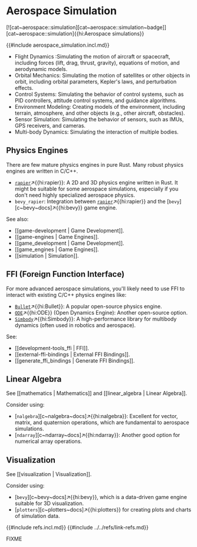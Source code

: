 # Aerospace Simulation

[![cat~aerospace::simulation][cat~aerospace::simulation~badge]][cat~aerospace::simulation]{{hi:Aerospace simulations}}

{{#include aerospace_simulation.incl.md}}

- Flight Dynamics :Simulating the motion of aircraft or spacecraft, including forces (lift, drag, thrust, gravity), equations of motion, and aerodynamic models.
- Orbital Mechanics: Simulating the motion of satellites or other objects in orbit, including orbital parameters, Kepler's laws, and perturbation effects.
- Control Systems: Simulating the behavior of control systems, such as PID controllers, attitude control systems, and guidance algorithms.
- Environment Modeling: Creating models of the environment, including terrain, atmosphere, and other objects (e.g., other aircraft, obstacles).
- Sensor Simulation: Simulating the behavior of sensors, such as IMUs, GPS receivers, and cameras.
- Multi-body Dynamics: Simulating the interaction of multiple bodies.

## Physics Engines

There are few mature physics engines in pure Rust. Many robust physics engines are written in C/C++.

- [`rapier`](https://rapier.rs)↗{{hi:rapier}}: A 2D and 3D physics engine written in Rust. It might be suitable for some aerospace simulations, especially if you don't need highly specialized aerospace physics.
- `bevy_rapier`: Integration between [`rapier`](https://rapier.rs)↗{{hi:rapier}} and the [`bevy`][c~bevy~docs]↗{{hi:bevy}} game engine.

See also:

- [[game-development | Game Development]].
- [[game-engines | Game Engines]].
- [[game_development | Game Development]].
- [[game_engines | Game Engines]].
- [[simulation | Simulation]].

## FFI (Foreign Function Interface)

For more advanced aerospace simulations, you'll likely need to use FFI to interact with existing C/C++ physics engines like:

- [`Bullet`](https://en.wikipedia.org/wiki/Bullet_%28software%29)↗{{hi:Bullet}}: A popular open-source physics engine.
- [`ODE`](https://www.ode.org)↗{{hi:ODE}} (Open Dynamics Engine): Another open-source option.
- [`Simbody`](https://github.com/simbody/simbody)↗{{hi:Simbody}}: A high-performance library for multibody dynamics (often used in robotics and aerospace).

See:

- [[development-tools_ffi | FFI]].
- [[external-ffi-bindings | External FFI Bindings]].
- [[generate_ffi_bindings | Generate FFI Bindings]].

## Linear Algebra

See [[mathematics | Mathematics]] and [[linear_algebra | Linear Algebra]].

Consider using:

- [`nalgebra`][c~nalgebra~docs]↗{{hi:nalgebra}}: Excellent for vector, matrix, and quaternion operations, which are fundamental to aerospace simulations.
- [`ndarray`][c~ndarray~docs]↗{{hi:ndarray}}: Another good option for numerical array operations.

## Visualization

See [[visualization | Visualization]].

Consider using:

- [`bevy`][c~bevy~docs]↗{{hi:bevy}}, which is a data-driven game engine suitable for 3D visualization.
- [`plotters`][c~plotters~docs]↗{{hi:plotters}} for creating plots and charts of simulation data.

{{#include refs.incl.md}}
{{#include ../../refs/link-refs.md}}

<div class="hidden">
FIXME
</div>
